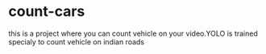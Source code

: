 # count-cars
this is a project where you can count vehicle on your video.YOLO is trained specialy to count vehicle on indian roads
